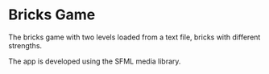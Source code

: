 # Bricks Game
The bricks game with two levels loaded from a text file, bricks with different strengths.

The app is developed using the SFML media library.
